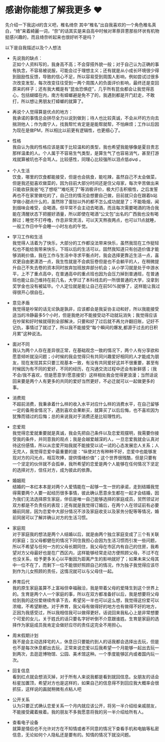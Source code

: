 #  感谢你能想了解我更多 ♥️ 
先介绍一下我这id的含义吧，椎名绮奈  其中“椎名”出自我喜欢的一个角色椎名真白，“绮”来着綺麗一词，“奈”的话其实是来自高中时候对苯萘菲蒽那些环状有机物挺感兴趣的，而且绮奈听起来也很好听不是吗？

以下是自我描述以及个人想法 

*  先说我的缺点：  
正如个人资料写的，我身高不高；不会穿搭外貌一般；对于自己认为正确的事有执念，不容易被说服，可能会过于理想主义；还有就是从小成长环境很少得到鼓励性反馈，导致的信心不足，所以容易受到周围人影响，例如尝试过很多次改变发型，每次改变往往受到一两个周围人的负面评价影响，最终还是变回原来的样子；还有我大概是有“昆虫恐惧症”，几乎所有昆虫都会让我觉得恶心，包括蝴蝶在内，南方有蟑螂避是免不了的，我遇到都是开门赶走，不敢打，所以想让男朋友打蟑螂的就算了。

*  再说个人觉得算是优点的地方：  
我承诺的事情总会拼尽全力以说到做到；待人也比较真诚，不会从坏的方向去揣测他人；作为南宁人，找我帮忙肯定是是能帮就帮，不怕麻烦；工作以后因为现在是做PM，所以相比以前更有逻辑性，也更细心了。  

*  性格  
我自认为我的性格应该是属于比较温和的类型，我也希望我能够像是夏目贵志那样温柔的人。个人属于不容易生气类型，是算生气了也容易消气，甚至打游戏就算被坑也不会骂人。比较感性，同理心比较强所以泪点低థ౪థ 。
 
*  个人生活  
饮食，哪里的饮食都能接受，但是也会挑食，能吃辣，虽然自己不太会做菜，但是我还挺喜欢做菜的，因为目前大部分时间还是住父母家，每次辛苦做出来只能收获我爸“吃了想呕”“难吃死了”等消极评价，极大打击积极性，之后发誓再也不在家里做吃的了，自己住的情况会想要自己做，目前就只会在跟着b站学做小甜点什么的，虽然除了蛋挞以外的都不怎么成功就是了；不能吸烟，闻到烟味会难受，会喝酒，但平常不会主动去喝酒，而且每次需要喝酒的场合我能在清醒状态下把握好酒量，所以即使在喝酒“公文包”出名的广西我也没有喝醉过；睡觉不打呼噜，作息非常灵活，可以天天熬夜两点，也可以11点就睡，一般工作日中午会睡一小时左右的午觉。
 
*  学习工作和生活  
我觉得人活着为了快乐，大部分的工作都没法带来快乐，虽然我现在工作挺轻松也不能给我带来快乐，下班以后的生活可以，固然我知道只有创造价值才能够消耗价值，我在工作与生活中寻求平衡点时，我会选择更靠近生活一点，喜欢更自由更潇洒一点，我生性就是不会疯狂卷但是也不会躺平的人，在稍微提升自己不失去卷的资本同时放弃加班放弃部分机会；从小学习就是处于中游水平，上不了重点高中，在普通高中的重点班也因为会压力掉到普通班，在普通班也能让自己维持在前几名，大学过了本科线去的一所很普通的大学，没拿到奖学金也没有被延毕。个人定位就是能让自己在前50%就够了，这样能让我过得很开心很自在。
 
*  意见矛盾  
我觉得是吵架的话无论孰是孰非，应该都会是我妥协主动和好，所以我能接受适当的冷静最多5个小时，但是我绝对不能接受动不动就玩消失；我觉得应该在吵架和好时候就得到全部解决，只要和好了过后就不再允许翻旧账，记好不记仇，事情过了就过了，所以我不能接受“每个瞬间的爆发,都源于过去的日积月累”这种说法。

*  面对不同  
我认为两个人存在差异很正常，在基础观念一致的情况下，两个人有分享欲和愿意倾听就没问题；小时候的我会觉得只有共同兴趣爱好相同的人才能成为朋友，现在发现其实只要三观基本一致，有没有共同爱好这并不很重要，甚至有时候因为有不同的爱好，不同的经历，在沟通交流过程中还会有新鲜感；（我不会/我不喜欢，但是愿意学/愿意接受）这样相处我会觉得更浪漫；当然话说回来要是两个人有更多的共同的爱好当然更好，不必迁就可以一起做更多的事。

*  消费观  
不超前消费，我秉承着什么样的收入水平对应什么样的消费水平，在自己留够一定的备用金情况下，遇到喜欢会果断买，就算买了以后后悔，也不喜欢因为犹豫而错过的后悔；总的来说我对于消费还是比较理性的。

*  恋爱观  
我觉得恋爱就重要就是真诚，我会先把自己条件以及恋爱观摆明，我需要你接受我的条件，并同意我的观点；我是会越爱越深的人，一旦恋爱我就会认真对待这份感情，所以从恋爱开始我就不能接受以试一试的心态发展恋人关系；人无完人，我觉得恋爱中最重要的是：“纵使对方有种种不好，恋爱中也能够发现对方的闪光点，相互吹捧，提供情绪价值”；这个世界很残酷，但是只要有一个坚定的伙伴就不会孤单，我所希望的恋爱是两个人能够在任何情况下坚定的选择对方，信任对方，成为彼此的依靠。

*  婚姻观  
结婚的一本红本本是对两个人爱情能在一起够一生一世的承诺，走到结婚我觉得需要两个人要一起经历很多事情，彼此确认愿意余生都在一起才会结婚，因为我们无法选择原生家庭，伴侣是唯一自己能够选择的家庭成员，贸然领证对双方都是不负责任的表现；还有就是我觉得订婚后，在两个人在领证前有必要婚前同居，因为恋爱中大部分情况不涉及家庭收支以及家务分配等等情况，婚前同居可以了解并确认对方的生活习惯。

*  家庭观  
对于家庭我的想法是两个人结婚以后，就是由两个独立家庭变成了三个有关联的家庭；当父母都健在的情况下同住我担心会因为生活习惯而引发一些问题，所以不希望与任何一方的父母长期同住，我父母在市区内有自己的住房，我希望对方父母最好也是在广西区内，这样能够经常走动方便照顾父母，不过不在也没关系，给予更多关心以平衡因为距离产生的影响就好了；如果未来父母其中一位不在了，而剩下一位不能很好照顾自己的情况，作为独子我觉得应该尽到作为儿女照顾的责任，这情况就可以与父母住一起。

*  养育后代  
我的原生家庭虽算不上富裕但幸福融洽，我是带着父母的爱降生到这个世界上的。生育是两个人一个家庭的事，所以在双方都准备好以后，我是想要将父母给到我的这份爱继续传承下去，希望另一半也可以这么想，我觉得这份爱可以浓缩，不希望断绝。对于养育，我父母有做得好的地方也有做得不好的地方，正因为我感受过，所以我相信我可以做得更好。话说回来我私心上是非常想要个可爱的女儿，关于姓氏的话只要名字好听倒不介意跟谁姓。生育是家庭的选择作为家庭成员我肯定会做好应尽的责任这完全不用担心。

*  周末假期计划  
我不是会主动选择宅的人，休息日只要能约到人的话我都会选择出去玩，但是也不是每次休息都出去玩，正常来说恋爱以后我希望一个月能够一起出去玩一到两次，去逛逛博物馆、公园、美术馆这种。一个季度能够区内或者国内玩一次。

*  回复信息  
看到红点就会想消灭掉，对于所有人来说我都是看到就回信息。女朋友的话会标星加置顶，希望对方也是这样的，如果自己的信息得不到回应我大概率会很抓狂，这样说的画就稍微有点粘人吧

*  公开关系  
认为只要正式确认恋爱关系一个月内就应该公开，将另一半介绍给亲戚朋友，不能接受藏着掖着。我的朋友不多我愿意将我的另一半介绍给所有人。

*  查看电子设备  
就算是情侣也不允许对方在不知情或者不同意的情况下查看手机和电脑等私密信息，无论如何个人隐私还是要有的。知情的情况下就没问题。


